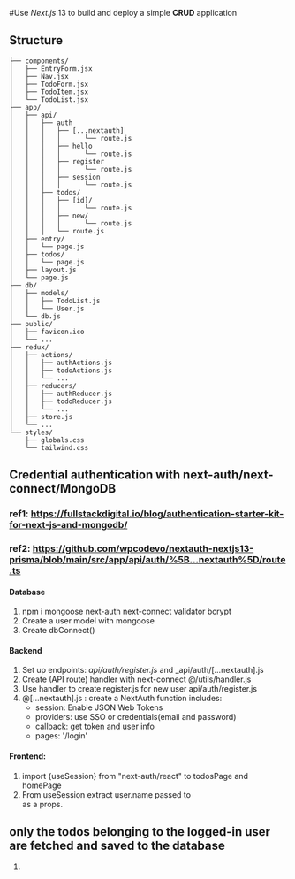 #Use *Next.js* 13 to build and deploy a simple **CRUD** application

## Structure
```
├── components/
│   ├── EntryForm.jsx
│   ├── Nav.jsx
│   ├── TodoForm.jsx
│   ├── TodoItem.jsx
│   └── TodoList.jsx
├── app/
│   ├── api/
│   │ 	├── auth
│   │	│ 	├── [...nextauth]
│   │	│ 	│  	   └── route.js
│   │	│ 	├── hello
│   │	│ 	│  	   └── route.js
│   │	│ 	├── register
│   │	│ 	│  	   └── route.js
│   │	│ 	├── session
│   │	│ 	│  	   └── route.js
│   │ 	├── todos/
│   │	│ 	├── [id]/
│   │	│ 	│  	   └── route.js
│   │	│ 	├── new/
│   │	│ 	│  	   └── route.js
│   │	│ 	└── route.js
│   ├── entry/
│   │ 	└── page.js
│   ├── todos/
│   │   └── page.js
│   ├── layout.js
│   └── page.js
├── db/
│   ├── models/
│   │ 	├── TodoList.js
│   │ 	└── User.js
│   └── db.js
├── public/
│   ├── favicon.ico
│   └── ...
├── redux/
│   ├── actions/
│   │   ├── authActions.js
│   │   ├── todoActions.js
│   │   └── ...
│   ├── reducers/
│   │   ├── authReducer.js
│   │   ├── todoReducer.js
│   │   └── ...
│   ├── store.js
│   └── ...
└── styles/
    ├── globals.css
    └── tailwind.css
```
## Credential authentication with next-auth/next-connect/MongoDB
### ref1: https://fullstackdigital.io/blog/authentication-starter-kit-for-next-js-and-mongodb/
### ref2: https://github.com/wpcodevo/nextauth-nextjs13-prisma/blob/main/src/app/api/auth/%5B...nextauth%5D/route.ts
#### Database
1. npm i mongoose next-auth next-connect validator bcrypt
2. Create a user model with mongoose
3. Create dbConnect()
#### Backend
1. Set up endpoints: _api/auth/register.js_ and _api/auth/[...nextauth].js 
2. Create (API route) handler with next-connect @/utils/handler.js 
3. Use handler to create register.js for new user api/auth/register.js
4. @[...nextauth].js : create a NextAuth function includes: 
   - session: Enable JSON Web Tokens
   - providers: use SSO or credentials(email and password)
   - callback: get token and user info
   - pages: '/login'
#### Frontend:
1. import {useSession} from "next-auth/react" to todosPage and homePage
2. From useSession extract user.name passed to <Nav/> as a props.

## only the todos belonging to the logged-in user are fetched and saved to the database
1. 
